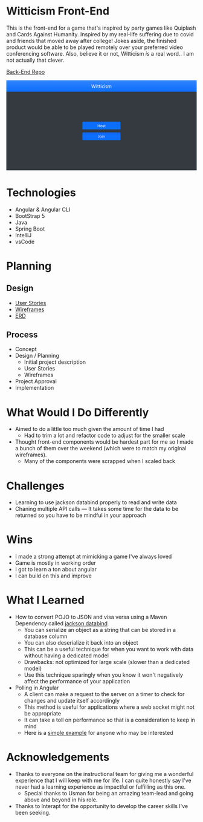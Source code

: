 # Witticism Front-End

This is the front-end for a game that's inspired by party games like Quiplash and Cards Against Humanity. Inspired by my real-life suffering due to covid and friends that moved away after college! Jokes aside, the finished product would be able to be played remotely over your preferred video conferencing software. Also, believe it or not, Witticism *is* a real word.. I am not actually that clever.

[Back-End Repo](https://github.com/cosmicavocado/witticism-backend)

<img src="planning/images/app-screenshot.png" width="600px" height="auto">


# Technologies

- Angular & Angular CLI
- BootStrap 5
- Java
- Spring Boot
- IntelliJ
- vsCode

# Planning

## Design

- [User Stories](planning/user-stories.md)
- [Wireframes](planning/wireframe.md)
- [ERD](planning/erd.md)

## Process

- Concept
- Design / Planning
    - Initial project description
    - User Stories
    - Wireframes
- Project Approval
- Implementation

# What Would I Do Differently

- Aimed to do a little too much given the amount of time I had
    - Had to trim a lot and refactor code to adjust for the smaller scale
- Thought front-end components would be hardest part for me so I made a bunch of them over the weekend (which were to match my original wireframes).
    - Many of the components were scrapped when I scaled back

# Challenges

- Learning to use jackson databind properly to read and write data
- Chaning multiple API calls — It takes some time for the data to be returned so you have to be mindful in your approach

# Wins

- I made a strong attempt at mimicking a game I've always loved
- Game is mostly in working order
- I got to learn a ton about angular
- I can build on this and improve

# What I Learned

- How to convert POJO to JSON and visa versa using a Maven Dependency called [jackson databind](https://mvnrepository.com/artifact/com.fasterxml.jackson.core/jackson-databind)
    - You can serialize an object as a string that can be stored in a database column
    - You can also deserialize it back into an object
    - This can be a useful technique for when you want to work with data without having a dedicated model
    - Drawbacks: not optimized for large scale (slower than a dedicated model)
    - Use this technique sparingly when you know it won't negatively affect the performance of your application
- Polling in Angular
    - A client can make a request to the server on a timer to check for changes and update itself accordingly
    - This method is useful for applications where a web socket might not be appropriate
    - It can take a toll on performance so that is a consideration to keep in mind
    - Here is a [simple example](https://medium.com/weekly-webtips/polling-in-angular-how-to-use-rxjs-in-angular-for-polling-14c519f4c218) for anyone who may be interested

# Acknowledgements

- Thanks to everyone on the instructional team for giving me a wonderful experience that I will keep with me for life. I can quite honestly say I've never had a learning experience as impactful or fulfilling as this one.
    - Special thanks to Usman for being an amazing team-lead and going above and beyond in his role.
- Thanks to Interapt for the opportunity to develop the career skills I've been seeking.
